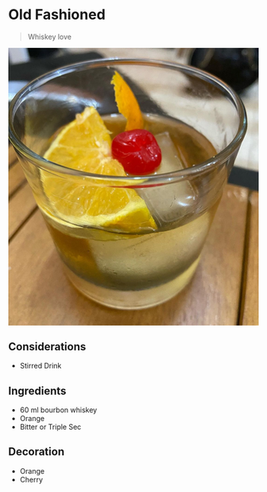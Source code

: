 # Old Fashioned

> Whiskey love

<div align=>
	<img align="center" width="600px" src="/assets/img/old-fashioned.jpg">
</div> 

## Considerations

* Stirred Drink

## Ingredients

* 60 ml bourbon whiskey
* Orange 
* Bitter or Triple Sec

## Decoration

* Orange
* Cherry 